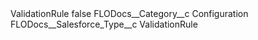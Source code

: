 <?xml version="1.0" encoding="UTF-8"?>
<CustomMetadata xmlns="http://soap.sforce.com/2006/04/metadata" xmlns:xsi="http://www.w3.org/2001/XMLSchema-instance" xmlns:xsd="http://www.w3.org/2001/XMLSchema">
    <label>ValidationRule</label>
    <protected>false</protected>
    <values>
        <field>FLODocs__Category__c</field>
        <value xsi:type="xsd:string">Configuration</value>
    </values>
    <values>
        <field>FLODocs__Salesforce_Type__c</field>
        <value xsi:type="xsd:string">ValidationRule</value>
    </values>
</CustomMetadata>
